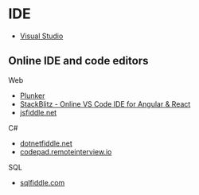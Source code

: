 # IDE

* [Visual Studio](visual-studio)

## Online IDE and code editors

Web

* [Plunker](https://plnkr.co/)
* [StackBlitz - Online VS Code IDE for Angular & React](https://stackblitz.com/)
* [jsfiddle.net](https://jsfiddle.net/)

C#

* [dotnetfiddle.net](https://dotnetfiddle.net/)
* [codepad.remoteinterview.io](https://codepad.remoteinterview.io)

SQL

* [sqlfiddle.com](http://sqlfiddle.com)